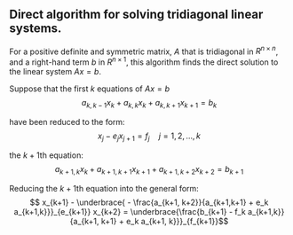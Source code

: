 ## Direct algorithm for solving tridiagonal linear systems. 

For a positive definite and symmetric matrix, $A$ that is tridiagonal in $R^{n\times n}$, and a right-hand term $b$ in $R^{n\times 1}$, this algorithm finds the direct solution to the linear system $Ax=b$.

Suppose that the first $k$ equations of $Ax=b$
$$a_{k,k-1}x_k + a_{k,k}x_{k} + a_{k,k+1}x_{k+1} = b_{k}$$

have been reduced to the form: 
$$x_{j} - e_{j}x_{j+1} = f_{j} \quad j = 1,2, \dots, k$$

the $k+1$th equation:
$$a_{k+1,k}x_k + a_{k+1,k+1}x_{k+1} + a_{k+1,k+2}x_{k+2} = b_{k+1}$$

Reducing the $k+1$th equation into the general form:
$$ x_{k+1} - \underbrace{ - \frac{a_{k+1, k+2}}{a_{k+1,k+1} + e_k a_{k+1,k}}}_{e_{k+1}} x_{k+2} = \underbrace{\frac{b_{k+1} - f_k a_{k+1,k}}{a_{k+1, k+1} + e_k a_{k+1, k}}}_{f_{k+1}}$$ 
